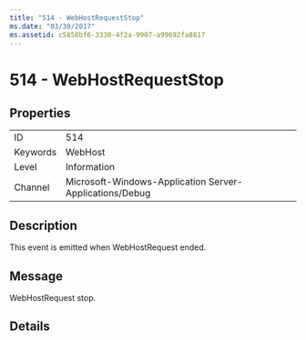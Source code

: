 ```yaml
---
title: "514 - WebHostRequestStop"
ms.date: "03/30/2017"
ms.assetid: c5858bf6-3330-4f2a-9907-a99692fa8817
---
```

# 514 - WebHostRequestStop
## Properties  
  
|||  
|-|-|  
|ID|514|  
|Keywords|WebHost|  
|Level|Information|  
|Channel|Microsoft-Windows-Application Server-Applications/Debug|  
  
## Description  
 This event is emitted when WebHostRequest ended.  
  
## Message  
 WebHostRequest stop.  
  
## Details
